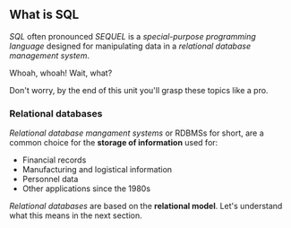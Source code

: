 ## What is SQL

_SQL_ often pronounced _SEQUEL_ is a _special-purpose programming language_ designed for manipulating data in a _relational database management system_. 

Whoah, whoah! Wait, what?

Don't worry, by the end of this unit you'll grasp these topics like a pro.

### Relational databases

_Relational database mangament systems_ or RDBMSs for short, are a common choice for the __storage of information__ used for:

- Financial records
- Manufacturing and logistical information
- Personnel data
- Other applications since the 1980s

_Relational databases_ are based on the __relational model__. Let's understand what this means in the next section. 